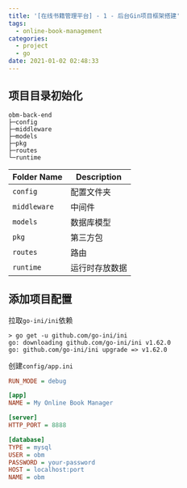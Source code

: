 ```yaml
---
title: '[在线书籍管理平台] - 1 - 后台Gin项目框架搭建'
tags:
  - online-book-management
categories:
  - project
  - go
date: 2021-01-02 02:48:33
---
```


## 项目目录初始化

```
obm-back-end
├─config
├─middleware
├─models
├─pkg
├─routes
└─runtime
```

| Folder Name  | Description    |
| ------------ | -------------- |
| `config`     | 配置文件夹     |
| `middleware` | 中间件         |
| `models`     | 数据库模型     |
| `pkg`        | 第三方包       |
| `routes`     | 路由           |
| `runtime`    | 运行时存放数据 |

## 添加项目配置

拉取`go-ini/ini`依赖

```shell
> go get -u github.com/go-ini/ini
go: downloading github.com/go-ini/ini v1.62.0
go: github.com/go-ini/ini upgrade => v1.62.0
```

创建`config/app.ini`

```ini
RUN_MODE = debug

[app]
NAME = My Online Book Manager

[server]
HTTP_PORT = 8888

[database]
TYPE = mysql
USER = obm
PASSWORD = your-password
HOST = localhost:port
NAME = obm
```

